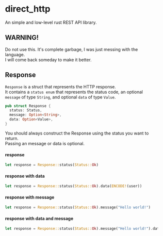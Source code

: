 # direct_http

An simple and low-level rust REST API library.


## WARNING!
Do not use this. It's complete garbage, I was just messing with the language.<br>
I will come back someday to make it better.

## Response

`Response` is a struct that represents the HTTP response.<br/>
It contains a `status enum` that represents the status code, an optional `message` of type `String`, and optional `data` of type `Value`.

```rust
pub struct Response {
  status: Status,
  message: Option<String>,
  data: Option<Value>,
}
```

You should always construct the Response using the status you want to return.<br/>
Passing an message or data is optional.

#### response

```rust
let response = Response::status(Status::Ok)

```

#### response with data

```rust
let response = Response::status(Status::Ok).data(ENCODE!(user))

```

#### response with message

```rust
let response = Response::status(Status::Ok).message("Hello world!")

```

#### response with data and message

```rust
let response = Response::status(Status::Ok).message("Hello world!").data(ENCODE!(user))

```
